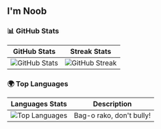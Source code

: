 ## I'm Noob

### 📊 GitHub Stats

| GitHub Stats | Streak Stats |
|--------------|--------------|
| ![GitHub Stats](https://github-readme-stats.vercel.app/api?username=CedBentuzal&show_icons=true&theme=radical) |![GitHub Streak](https://streak-stats.demolab.com/?user=CedBentuzal&theme=radical) |


### 🌍 Top Languages

| Languages Stats | Description |
|-----------------|-------------|
| ![Top Languages](https://github-readme-stats.vercel.app/api/top-langs/?username=CedBentuzal&layout=compact&theme=radical) | Bag-o rako, don't bully!  |





